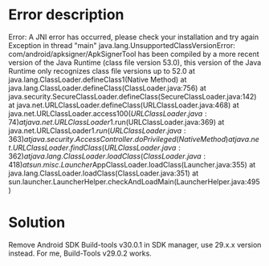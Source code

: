# Error description
Error: A JNI error has occurred, please check your installation and try again
Exception in thread "main" java.lang.UnsupportedClassVersionError: com/android/apksigner/ApkSignerTool has been compiled by a more recent version of the Java Runtime (class file version 53.0), this version of the Java Runtime only recognizes class file versions up to 52.0
	at java.lang.ClassLoader.defineClass1(Native Method)
	at java.lang.ClassLoader.defineClass(ClassLoader.java:756)
	at java.security.SecureClassLoader.defineClass(SecureClassLoader.java:142)
	at java.net.URLClassLoader.defineClass(URLClassLoader.java:468)
	at java.net.URLClassLoader.access$100(URLClassLoader.java:74)
	at java.net.URLClassLoader$1.run(URLClassLoader.java:369)
	at java.net.URLClassLoader$1.run(URLClassLoader.java:363)
	at java.security.AccessController.doPrivileged(Native Method)
	at java.net.URLClassLoader.findClass(URLClassLoader.java:362)
	at java.lang.ClassLoader.loadClass(ClassLoader.java:418)
	at sun.misc.Launcher$AppClassLoader.loadClass(Launcher.java:355)
	at java.lang.ClassLoader.loadClass(ClassLoader.java:351)
	at sun.launcher.LauncherHelper.checkAndLoadMain(LauncherHelper.java:495)

# Solution
Remove Android SDK Build-tools v30.0.1 in SDK manager, use 29.x.x version instead. For me, Build-Tools v29.0.2 works.
